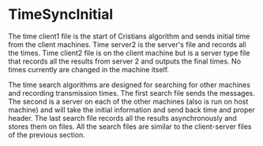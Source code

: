 # TimeSyncInitial

The time client1 file is the start of Cristians algorithm and sends initial time from the client machines. Time server2 is the server's file and records all the times. Time client2 file is on the client machine but is a server type file that records all the results from server 2 and outputs the final times. No times currently are changed in the machine itself. 

The time search algorithms are designed for searching for other machines and recording transmission times. The first search file sends the messages. The second is a server on each of the other machines (also is run on host machine) and will take the initial information and send back time and proper header. The last search file records all the results asynchronously and stores them on files. All the search files are similar to the client-server files of the previous section.
